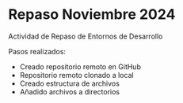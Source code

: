 # Repaso Noviembre 2024

Actividad de Repaso de Entornos de Desarrollo

Pasos realizados:

- Creado repositorio remoto en GitHub
- Repositorio remoto clonado a local
- Creado estructura de archivos
- Añadido archivos a directorios
